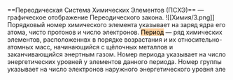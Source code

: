 ==Переодическая Система Химических Элементов (ПСХЭ)== — графическое отображение Переодического закона.
![[Химия/3.png]]
Порядковый номер химического элемента указывает на заряд ядра его атома, чисто протонов и число электронов.
<mark style="background: #FFB86CA6;">Период</mark> — ряд химических элементов, расположеннвх в порядке возрастания и их относительно-атомных масс, начинающийся с щёлочных металлов и заканчивающийся энертным газом.
Номер периода указывает на число энергетических уровней у элементов данного периода.
Номер группы указывает на число электронов наружного энергетического уровня эле